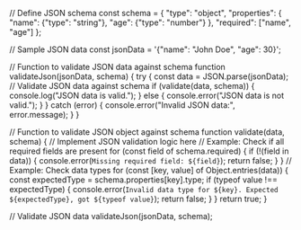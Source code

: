 // Define JSON schema
const schema = {
    "type": "object",
    "properties": {
        "name": {"type": "string"},
        "age": {"type": "number"}
    },
    "required": ["name", "age"]
};

// Sample JSON data
const jsonData = '{"name": "John Doe", "age": 30}';

// Function to validate JSON data against schema
function validateJson(jsonData, schema) {
    try {
        const data = JSON.parse(jsonData);
        // Validate JSON data against schema
        if (validate(data, schema)) {
            console.log("JSON data is valid.");
        } else {
            console.error("JSON data is not valid.");
        }
    } catch (error) {
        console.error("Invalid JSON data:", error.message);
    }
}

// Function to validate JSON object against schema
function validate(data, schema) {
    // Implement JSON validation logic here
    // Example: Check if all required fields are present
    for (const field of schema.required) {
        if (!(field in data)) {
            console.error(`Missing required field: ${field}`);
            return false;
        }
    }
    // Example: Check data types
    for (const [key, value] of Object.entries(data)) {
        const expectedType = schema.properties[key].type;
        if (typeof value !== expectedType) {
            console.error(`Invalid data type for ${key}. Expected ${expectedType}, got ${typeof value}`);
            return false;
        }
    }
    return true;
}

// Validate JSON data
validateJson(jsonData, schema);